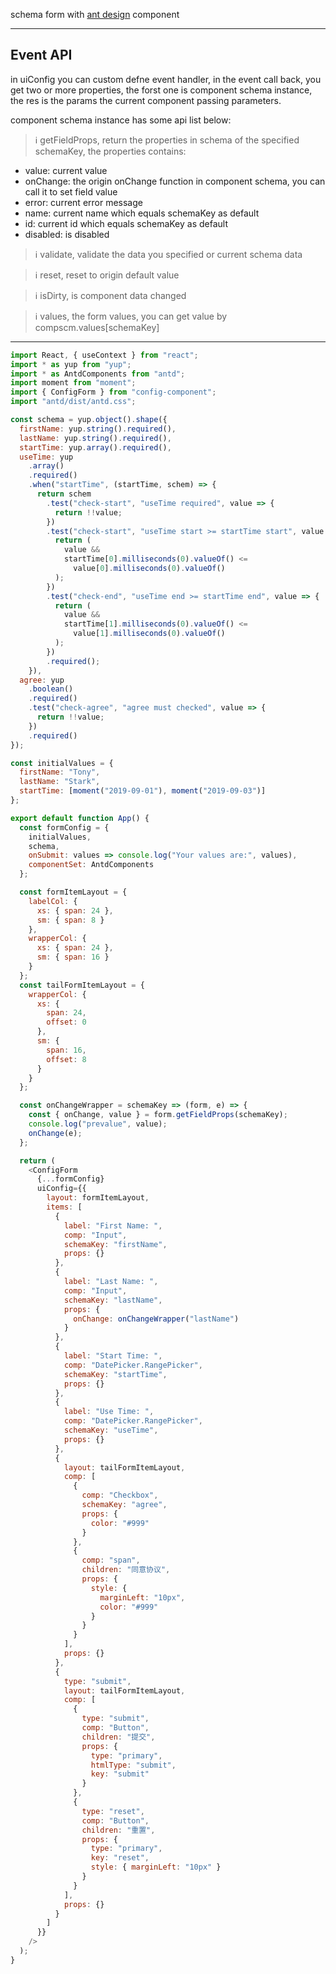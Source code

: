 schema form with [ant design](https://ant.design/docs/react/introduce-cn) component

---

## Event API

in uiConfig you can custom defne event handler, in the event call back, you get two or more properties, the forst one is component schema instance, the res is the params the current component passing parameters.

component schema instance has some api list below:

> ℹ️ getFieldProps<schemaKey>, return the properties in schema of the specified schemaKey, the properties contains:

- value: current value
- onChange: the origin onChange function in component schema, you can call it to set field value
- error: current error message
- name: current name which equals schemaKey as default
- id: current id which equals schemaKey as default
- disabled: is disabled

> ℹ️ validate<data>, validate the data you specified or current schema data

> ℹ️ reset, reset to origin default value

> ℹ️ isDirty, is component data changed

> ℹ️ values, the form values, you can get value by compscm.values[schemaKey]

---

```javascript
import React, { useContext } from "react";
import * as yup from "yup";
import * as AntdComponents from "antd";
import moment from "moment";
import { ConfigForm } from "config-component";
import "antd/dist/antd.css";

const schema = yup.object().shape({
  firstName: yup.string().required(),
  lastName: yup.string().required(),
  startTime: yup.array().required(),
  useTime: yup
    .array()
    .required()
    .when("startTime", (startTime, schem) => {
      return schem
        .test("check-start", "useTime required", value => {
          return !!value;
        })
        .test("check-start", "useTime start >= startTime start", value => {
          return (
            value &&
            startTime[0].milliseconds(0).valueOf() <=
              value[0].milliseconds(0).valueOf()
          );
        })
        .test("check-end", "useTime end >= startTime end", value => {
          return (
            value &&
            startTime[1].milliseconds(0).valueOf() <=
              value[1].milliseconds(0).valueOf()
          );
        })
        .required();
    }),
  agree: yup
    .boolean()
    .required()
    .test("check-agree", "agree must checked", value => {
      return !!value;
    })
    .required()
});

const initialValues = {
  firstName: "Tony",
  lastName: "Stark",
  startTime: [moment("2019-09-01"), moment("2019-09-03")]
};

export default function App() {
  const formConfig = {
    initialValues,
    schema,
    onSubmit: values => console.log("Your values are:", values),
    componentSet: AntdComponents
  };

  const formItemLayout = {
    labelCol: {
      xs: { span: 24 },
      sm: { span: 8 }
    },
    wrapperCol: {
      xs: { span: 24 },
      sm: { span: 16 }
    }
  };
  const tailFormItemLayout = {
    wrapperCol: {
      xs: {
        span: 24,
        offset: 0
      },
      sm: {
        span: 16,
        offset: 8
      }
    }
  };

  const onChangeWrapper = schemaKey => (form, e) => {
    const { onChange, value } = form.getFieldProps(schemaKey);
    console.log("prevalue", value);
    onChange(e);
  };

  return (
    <ConfigForm
      {...formConfig}
      uiConfig={{
        layout: formItemLayout,
        items: [
          {
            label: "First Name: ",
            comp: "Input",
            schemaKey: "firstName",
            props: {}
          },
          {
            label: "Last Name: ",
            comp: "Input",
            schemaKey: "lastName",
            props: {
              onChange: onChangeWrapper("lastName")
            }
          },
          {
            label: "Start Time: ",
            comp: "DatePicker.RangePicker",
            schemaKey: "startTime",
            props: {}
          },
          {
            label: "Use Time: ",
            comp: "DatePicker.RangePicker",
            schemaKey: "useTime",
            props: {}
          },
          {
            layout: tailFormItemLayout,
            comp: [
              {
                comp: "Checkbox",
                schemaKey: "agree",
                props: {
                  color: "#999"
                }
              },
              {
                comp: "span",
                children: "同意协议",
                props: {
                  style: {
                    marginLeft: "10px",
                    color: "#999"
                  }
                }
              }
            ],
            props: {}
          },
          {
            type: "submit",
            layout: tailFormItemLayout,
            comp: [
              {
                type: "submit",
                comp: "Button",
                children: "提交",
                props: {
                  type: "primary",
                  htmlType: "submit",
                  key: "submit"
                }
              },
              {
                type: "reset",
                comp: "Button",
                children: "重置",
                props: {
                  type: "primary",
                  key: "reset",
                  style: { marginLeft: "10px" }
                }
              }
            ],
            props: {}
          }
        ]
      }}
    />
  );
}
```
